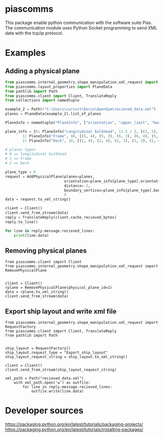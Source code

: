 # piascomms
This package enable python communication with the software suite Pias. The communication module uses Python Socket programming to send XML data with the tcp/ip protocol.

# Examples

## Adding a physical plane

```python
from piascomms.internal_geometry.shape_manipulation.xml_request import AddPhysicalPlane, RequestFactory
from piascomms.layout_properties import PlaneData
from pathlib import Path
from piascomms.client import Client, TranslateReply
from collections import namedtuple

example_2 = Path(r"C:\Users\cursist\Dorus\OpenGym\recieved_data.xml")
planes = PlaneData(example_2).list_of_planes

PlaneInfo = namedtuple("PlaneInfo", ["orientation", "upper_limit", "boundary_vertices"])

plane_info = {0: PlaneInfo("Longitudinal bulkhead", 11.5 / 2, [(2, 5), (1, 5), (1, 6), (2, 6), (2, 5)]),
        1: PlaneInfo("Frame", 96, [(5, 4), (5, 3), (6, 3), (6, 4), (5, 4)]),
        2: PlaneInfo("Deck", 10, [(1, 4), (2, 4), (2, 3), (1, 3), (1, 4)])}

# planes types
# 0 == longitudinal bulkhead
# 1 == Frame
# 2 == Deck

plane_type = 0
request = AddPhysicalPlane(planes=planes,
                           orientation=plane_info[plane_type].orientation,
                           distance=-2,
                           boundary_vertices=plane_info[plane_type].boundary_vertices
                           )
data = request.to_xml_string()

client = Client()
client.send_from_stream(data)
reply = TranslateReply(client.cache_recieved_bytes)
reply.to_line()

for line in reply.message.recieved_lines:
    print(line.data)

```
## Removing physical planes

```
from piascomms.client import Client
from piascomms.internal_geometry.shape_manipulation.xml_request import RemovePhysicalPlane


client = Client()
rplane = RemovePhysicalPlane(physical_plane_id=1)
data = rplane.to_xml_string()
client.send_from_stream(data)
```

## Export ship layout and write xml file

```
from piascomms.internal_geometry.shape_manipulation.xml_request import RequestFactory
from piascomms.client import Client, TranslateReply
from pathlib import Path


ship_layout = RequestFactory()
ship_layout.request_type = "Export_ship_layout"
ship_layout_request_string = ship_layout.to_xml_string()

client = Client()
client.send_from_stream(ship_layout_request_string)

xml_path = Path("recieved_data.xml")
    with xml_path.open('w') as outfile:
        for line in reply.message.recieved_lines:
            outfile.write(line.data)

```

# Developer sources

https://packaging.python.org/en/latest/tutorials/packaging-projects/
https://packaging.python.org/en/latest/tutorials/installing-packages/
